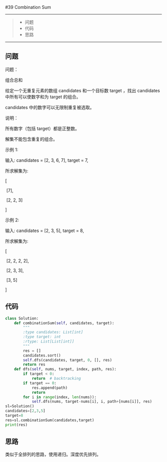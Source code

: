 #39 Combination Sum

---

> * 问题
> * 代码
> * 思路

---

## 问题

问题：

组合总和

给定一个无重复元素的数组 candidates 和一个目标数 target ，找出 candidates 中所有可以使数字和为 target 的组合。

candidates 中的数字可以无限制重复被选取。

说明：

所有数字（包括 target）都是正整数。

解集不能包含重复的组合。

示例 1:

输入: candidates = [2, 3, 6, 7], target = 7,

所求解集为:

[

​    [7],

​    [2, 2, 3]

]

示例 2:

输入: candidates = [2, 3, 5], target = 8,

所求解集为:

[

​    [2, 2, 2, 2],

​    [2, 3, 3],

​    [3, 5]

]

## 代码

```python
class Solution:
    def combinationSum(self, candidates, target):
        """
        :type candidates: List[int]
        :type target: int
        :rtype: List[List[int]]
        """
        res = []
        candidates.sort()
        self.dfs(candidates, target, 0, [], res)
        return res
    def dfs(self, nums, target, index, path, res):
        if target < 0:
            return  # backtracking
        if target == 0:
            res.append(path)
            return
        for i in range(index, len(nums)):
            self.dfs(nums, target-nums[i], i, path+[nums[i]], res)
sl=Solution()
candidates=[2,3,5]
target=8
res=sl.combinationSum(candidates,target)
print(res)
```

## 思路

类似于全排列的思路，使用递归。深度优先排列。